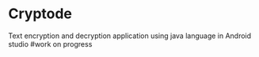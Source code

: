 # Cryptode
Text encryption and decryption application using java language in Android studio
#work on progress
